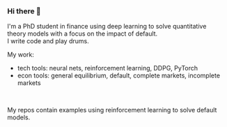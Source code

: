 ### Hi there 👋

I'm a PhD student in finance using deep learning to solve quantitative theory models with a focus on the impact of default.<br>
I write code and play drums.<br>

My work:<br>
  + tech tools: neural nets, reinforcement learning, DDPG, PyTorch
  + econ tools: general equilibrium, default, complete markets, incomplete markets
 
<br>

My repos contain examples using reinforcement learning to solve default models.<br>


<!--
**jonasbarth123/jonasbarth123** is a ✨ _special_ ✨ repository because its `README.md` (this file) appears on your GitHub profile.

Here are some ideas to get you started:

- 🔭 I’m currently working on ...
- 🌱 I’m currently learning ...
- 👯 I’m looking to collaborate on ...
- 🤔 I’m looking for help with ...
- 💬 Ask me about ...
- 📫 How to reach me: ...
- 😄 Pronouns: ...
- ⚡ Fun fact: ...
-->

